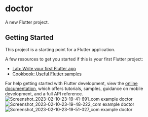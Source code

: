 # doctor

A new Flutter project.

## Getting Started

This project is a starting point for a Flutter application.

A few resources to get you started if this is your first Flutter project:

- [Lab: Write your first Flutter app](https://docs.flutter.dev/get-started/codelab)
- [Cookbook: Useful Flutter samples](https://docs.flutter.dev/cookbook)

For help getting started with Flutter development, view the
[online documentation](https://docs.flutter.dev/), which offers tutorials,
samples, guidance on mobile development, and a full API reference.
![Screenshot_2023-02-10-23-19-41-691_com example doctor](https://user-images.githubusercontent.com/83551226/223743977-8265b109-515f-43a9-88ea-0662f296487f.jpg)
![Screenshot_2023-02-10-23-19-48-222_com example doctor](https://user-images.githubusercontent.com/83551226/223744077-8cdeca4f-945b-44d0-bf2a-e21df12c3535.jpg)
![Screenshot_2023-02-10-23-19-51-027_com example doctor](https://user-images.githubusercontent.com/83551226/223744180-c02668cd-5d36-459a-a617-5998061023fe.jpg)
